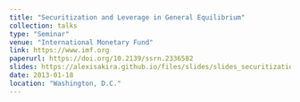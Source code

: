 ```yaml
---
title: "Securitization and Leverage in General Equilibrium"
collection: talks
type: "Seminar"
venue: "International Monetary Fund"
link: https://www.imf.org
paperurl: https://doi.org/10.2139/ssrn.2336582
slides: https://alexisakira.github.io/files/slides/slides_securitization.pdf
date: 2013-01-18
location: "Washington, D.C."
---
```


